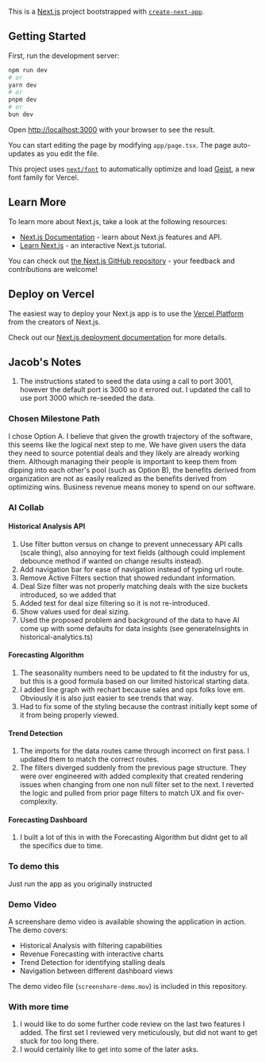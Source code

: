 This is a [Next.js](https://nextjs.org) project bootstrapped with [`create-next-app`](https://nextjs.org/docs/app/api-reference/cli/create-next-app).

## Getting Started

First, run the development server:

```bash
npm run dev
# or
yarn dev
# or
pnpm dev
# or
bun dev
```

Open [http://localhost:3000](http://localhost:3000) with your browser to see the result.

You can start editing the page by modifying `app/page.tsx`. The page auto-updates as you edit the file.

This project uses [`next/font`](https://nextjs.org/docs/app/building-your-application/optimizing/fonts) to automatically optimize and load [Geist](https://vercel.com/font), a new font family for Vercel.

## Learn More

To learn more about Next.js, take a look at the following resources:

- [Next.js Documentation](https://nextjs.org/docs) - learn about Next.js features and API.
- [Learn Next.js](https://nextjs.org/learn) - an interactive Next.js tutorial.

You can check out [the Next.js GitHub repository](https://github.com/vercel/next.js) - your feedback and contributions are welcome!

## Deploy on Vercel

The easiest way to deploy your Next.js app is to use the [Vercel Platform](https://vercel.com/new?utm_medium=default-template&filter=next.js&utm_source=create-next-app&utm_campaign=create-next-app-readme) from the creators of Next.js.

Check out our [Next.js deployment documentation](https://nextjs.org/docs/app/building-your-application/deploying) for more details.




## Jacob's Notes

1. The instructions stated to seed the data using a call to port 3001, however the default port is 3000 so it errored out. I updated the call to use port 3000 which re-seeded the data.

### Chosen Milestone Path

I chose Option A. I believe that given the growth trajectory of the software, this seems like the logical next step to me. We have given users the data they need to source potential deals and they likely are already working them. Although managing their people is important to keep them from dipping into each other's pool (such as Option B), the benefits derived from organization are not as easily realized as the benefits derived from optimizing wins. Business revenue means money to spend on our software.

### AI Collab

#### Historical Analysis API
1. Use filter button versus on change to prevent unnecessary API calls (scale thing), also annoying for text fields (although could implement debounce method if wanted on change results instead).
2. Add navigation bar for ease of navigation instead of typing url route.
3. Remove Active Filters section that showed redundant information.
4. Deal Size filter was not properly matching deals with the size buckets introduced, so we added that
5. Added test for deal size filtering so it is not re-introduced.
6. Show values used for deal sizing.
7. Used the proposed problem and background of the data to have AI come up with some defaults for data insights (see generateInsights in historical-analytics.ts)

#### Forecasting Algorithm
1. The seasonality numbers need to be updated to fit the industry for us, but this is a good formula based on our limited historical starting data.
2. I added line graph with rechart because sales and ops folks love em. Obviously it is also just easier to see trends that way.
3. Had to fix some of the styling because the contrast initially kept some of it from being properly viewed.

#### Trend Detection
1. The imports for the data routes came through incorrect on first pass. I updated them to match the correct routes.
2. The filters diverged suddenly from the previous page structure. They were over engineered with added complexity that created rendering issues when changing from one non null filter set to the next. I reverted the logic and pulled from prior page filters to match UX and fix over-complexity.

#### Forecasting Dashboard
1. I built a lot of this in with the Forecasting Algorithm but didnt get to all the specifics due to time.

### To demo this
Just run the app as you originally instructed

### Demo Video
A screenshare demo video is available showing the application in action. The demo covers:
- Historical Analysis with filtering capabilities
- Revenue Forecasting with interactive charts
- Trend Detection for identifying stalling deals
- Navigation between different dashboard views

The demo video file (`screenshare-demo.mov`) is included in this repository.

### With more time
1. I would like to do some further code review on the last two features I added. The first set I reviewed very meticulously, but did not want to get stuck for too long there.
2. I would certainly like to get into some of the later asks.